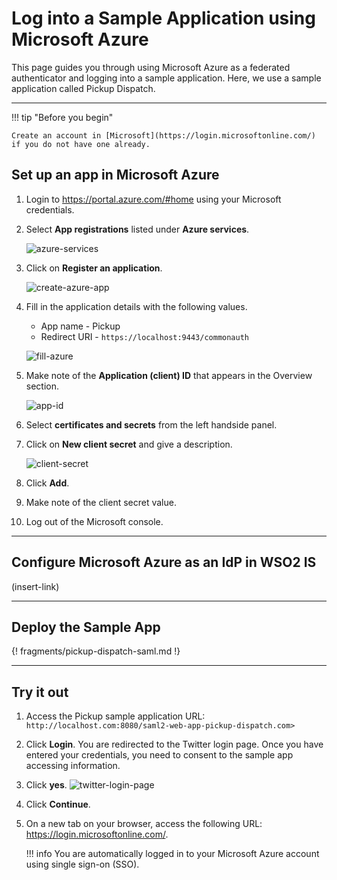 # Log into a Sample Application using Microsoft Azure

This page guides you through using Microsoft Azure as a federated authenticator and logging into a sample application. Here, we use a sample application called Pickup Dispatch. 

---

!!! tip "Before you begin"
    
    Create an account in [Microsoft](https://login.microsoftonline.com/) if you do not have one already.
    

## Set up an app in Microsoft Azure

1. Login to <https://portal.azure.com/#home> using your Microsoft credentials. 

2. Select **App registrations** listed under **Azure services**. 

    ![azure-services](../../../assets/img/samples/azure-services.png)

3. Click on **Register an application**.
    
    ![create-azure-app](../../../assets/img/samples/register-azure.png)

4. Fill in the application details with the following values. 

    - App name - Pickup
    - Redirect URI - `https://localhost:9443/commonauth`
    
    ![fill-azure](../../../assets/img/samples/azure-registered.png)

5. Make note of the **Application (client) ID** that appears in the Overview section. 

    ![app-id](../../../assets/img/samples/app-id.png)

6. Select **certificates and secrets** from the left handside panel. 

7. Click on **New client secret** and give a description. 

    ![client-secret](../../../assets/img/samples/azure-client-secret.png)

8. Click **Add**.

9. Make note of the client secret value. 

10. Log out of the Microsoft console. 

---

## Configure Microsoft Azure as an IdP in WSO2 IS 

(insert-link)

---

## Deploy the Sample App

{! fragments/pickup-dispatch-saml.md !}

---

## Try it out

1.  Access the Pickup sample application URL:
    `http://localhost.com:8080/saml2-web-app-pickup-dispatch.com>`
2.  Click **Login**. You are redirected to the Twitter login page. Once you have entered your credentials, you need to consent to the sample app accessing information. 

3. Click **yes**. 
    ![twitter-login-page](../../../assets/img/samples/consent-azure.png)
    
3.  Click **Continue**. 
4.  On a new tab on your browser, access the following URL:
    <https://login.microsoftonline.com/>.

    !!! info 
    	You are automatically logged in to your Microsoft Azure account using single sign-on (SSO).